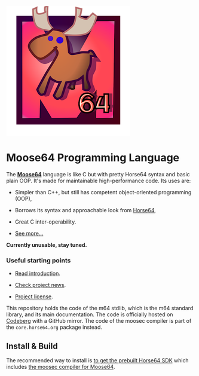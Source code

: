 
![Moose64 Title Logo](/logo/logo-readme.png)


Moose64 Programming Language
============================

The [**Moose64**](https://m64.horse64.org) language is like C
but with pretty Horse64 syntax and basic plain OOP. It's made
for maintainable high-performance code. Its uses are:

- Simpler than C++, but still has competent
  object-oriented programming (OOP),

- Borrows its syntax and approachable look from [Horse64](
  https://horse64.org/),

- Great C inter-operability.

- [See more...](/docs/Features.md)

**Currently unusable, stay tuned.**


### Useful starting points

- [Read introduction](/docs/Introduction.md).

- [Check project news](https://horse64.org/#news).

- [Project license](LICENSE.md).

This repository holds the code of the m64 stdlib, which is the m64 standard
library, and its main documentation. The code is officially hosted on
[Codeberg](https://codeberg.org/Horse64/m64.horse64.org) with a GitHub
mirror. The code of the moosec compiler is part of the `core.horse64.org`
package instead.


Install & Build
---------------

The recommended way to install is [to get the prebuilt Horse64 SDK](
https://horse64.org/get) which includes [the moosec compiler for Moose64](
/docs/Compilation.md).

